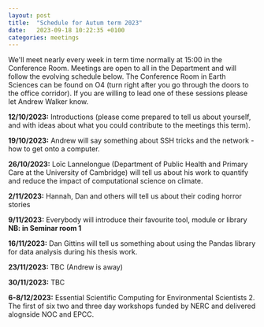 ```yaml
---
layout: post
title:  "Schedule for Autum term 2023"
date:   2023-09-18 10:22:35 +0100
categories: meetings
---
```

We'll meet nearly every week in term time normally at 15:00 in the Conference 
Room. Meetings are open to all in the Department and will follow the evolving
schedule below. The Conference Room in Earth Sciences can be found on O4 (turn right after
you go through the doors to the office corridor). If you are willing to lead one of these
sessions please let Andrew Walker know.

**12/10/2023:** Introductions (please come prepared to tell us about yourself, and with ideas about
what you could contribute to the meetings this term).

**19/10/2023:** Andrew will say something about SSH tricks and the network - how to get onto a computer. 

**26/10/2023:** Loïc Lannelongue (Department of Public Health and Primary Care at the University of
Cambridge) will tell us about his work to quantify and reduce the impact of computational science
on climate.

**2/11/2023:** Hannah, Dan and others will tell us about their coding horror stories 

**9/11/2023:** Everybody will introduce their favourite tool, module or library **NB: in Seminar room 1**

**16/11/2023:** Dan Gittins will tell us something about using the Pandas library for data analysis
during his thesis work.

**23/11/2023:** TBC (Andrew is away)

**30/11/2023:** TBC

**6-8/12/2023:** Essential Scientific Computing for Environmental Scientists 2. The first of six two
and three day workshops funded by NERC and delivered alognside NOC and EPCC.
